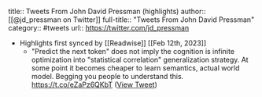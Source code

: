 title:: Tweets From John David Pressman (highlights)
author:: [[@jd_pressman on Twitter]]
full-title:: "Tweets From John David Pressman"
category:: #tweets
url:: https://twitter.com/jd_pressman

- Highlights first synced by [[Readwise]] [[Feb 12th, 2023]]
	- "Predict the next token" does not imply the cognition is infinite optimization into "statistical correlation" generalization strategy. At some point it becomes cheaper to learn semantics, actual world model. Begging you people to understand this. https://t.co/eZaPz6QKbT ([View Tweet](https://twitter.com/jd_pressman/status/1624283431927697409))